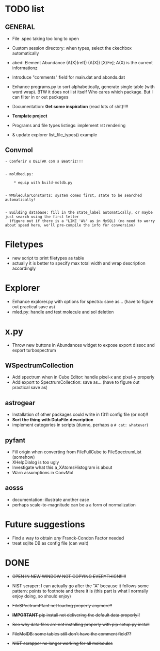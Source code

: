 # TODO list



## GENERAL

- File .spec taking too long to open


- Custom session directory: when types, select the ckechbox automatically

- abed: Element Abundance (A(X)(ref)) (A(X)) [X/Fe]; A(X) is the current informationz    

- Introduce "comments" field for main.dat and abonds.dat

- Enhance programs.py to sort alphabetically, generate single table (with word wrap). BTW it does not list itself
  Who cares which package. But I can filter in or out packages
 
  
- Documentation: **Get some inspiration** (read lots of shit)!!!!
- **Template project**
- Programs and file types listings: implement rst rendering
- & update explorer list_file_types() example


## Convmol

    - Conferir o DELTAK com a Beatriz!!!


    - moldbed.py:
    
        * equip with build-moldb.py
        

    - WMolecularConstants: system comes first, state to be searched automatically!   
    
    
    - Building database: fill in the state_label automatically, or maybe just search using the first letter
      (figure out if there is a "LIKE 'A%' as in MySQL) (no need to worry about speed here, we'll pre-compile the info for conversion)    


# Filetypes

- new script to print filetypes as table
- actually it is better to specify max total width and wrap description accordingly

# Explorer

- Enhance explorer.py with options for spectra: save as... (have to figure out practical save as)
- mled.py: handle and test molecule and sol deletion

# x.py

- Throw new buttons in Abundances widget to expose export dissoc and export turbospectrum

## WSpectrumCollection

- Add spectrum when in Cube Editor: handle pixel-x and pixel-y properly
- Add export to SpectrumCollection: save as... (have to figure out practical save as)


## astrogear

  - Installation of other packages could write in f311 config file (or not)!!
  - **Sort the thing with DataFile.description**
  - implement categories in scripts (dunno, perhaps a `# cat: whatever`)

## pyfant

  - Fill origin when converting from FileFullCube to FileSpectrumList (somehow)
  - XHelpDialog is too ugly
  - Investigate what this a_XAtomsHistogram is about
  - Warn assumptions in ConvMol

  
## aosss

  - documentation: illustrate another case
  - perhaps scale-to-magnitude can be a a form of normalization


# Future suggestions

  - Find a way to obtain *any* Franck-Condon Factor needed
  - treat sqlite DB as config file (can wait)
  

# DONE

- ~~OPEN IN NEW WINDOW NOT COPYING EVERYTHIGN!!!!!~~

- NIST scraper: I can actually go after the "A" because it follows some pattern: points to footnote and there it is (this part is what I normally enjoy doing, so should enjoy)

- ~~FileSPectrumPfant not loading properly anymore!!~~

- ~~**IMPORTANT** pip install not delivering the default data properly!!~~

- ~~See why data files are not installing properly with pip setup.py install~~

- ~~FileMolDB: some tables still don't have the comment field??~~

- ~~NIST scrapper no longer working for all molecules~~
